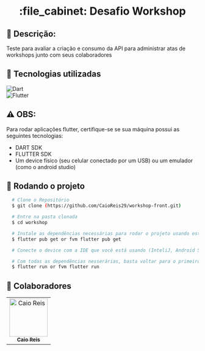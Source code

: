 <h1 align="center">:file_cabinet: Desafio Workshop </h1>


## :memo: Descrição:

<p>Teste para avaliar a criação e consumo da API para administrar atas de workshops junto com seus colaboradores</p>

## :wrench: Tecnologias utilizadas

![Dart](https://img.shields.io/badge/Dart-0D1117?style=for-the-badge&logo=dart&logoColor=0175C2)&nbsp;<br>
![Flutter](https://img.shields.io/badge/Flutter-0D1117?style=for-the-badge&logo=flutter&logoColor=0175C2)&nbsp;<br>

## ⚠️ OBS:

 Para rodar aplicações flutter, certifique-se se sua máquina possui as seguintes tecnologias:
- DART SDK
- FLUTTER SDK
- Um device físico (seu celular conectado por um USB) ou um emulador (como o android studio)

## :rocket: Rodando o projeto

```bash
  # Clone o Repositório
  $ git clone (https://github.com/CaioReis29/workshop-front.git)
```
```bash
  # Entre na pasta clonada
  $ cd workshop
```

```bash
  # Instale as dependências necessárias para rodar o projeto usando este comando
  $ flutter pub get or fvm flutter pub get
```


```bash
  # Conecte o device com a IDE que você está usando (InteliJ, Android Studio ou VS Code)
```

```bash
  # Com todas as dependências nesserárias, basta voltar para o primeiro terminal e digitar o comando
  $ flutter run or fvm flutter run
```

## :handshake: Colaboradores
<table>
  <tr>
    <td align="center">
      <a href="http://github.com/CaioReis29">
        <img src="https://github.com/CaioReis29.png" width="100px;" alt="Caio Reis"/><br>
        <sub>
          <b>Caio Reis</b>
        </sub>
      </a>
    </td>
  </tr>
</table>
